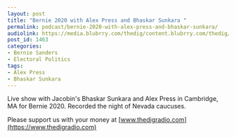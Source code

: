 ```yaml
---
layout: post
title: "Bernie 2020 with Alex Press and Bhaskar Sunkara "
permalink: podcast/bernie-2020-with-alex-press-and-bhaskar-sunkara/
audiolink: https://media.blubrry.com/thedig/content.blubrry.com/thedig/The_Dig-EP_241-Press-Sunkara.mp3
post_id: 1463
categories: 
- Bernie Sanders
- Electoral Politics
tags: 
- Alex Press
- Bhaskar Sunkara
---
```


Live show with Jacobin's Bhaskar Sunkara and Alex Press in Cambridge, MA for Bernie 2020. Recorded the night of Nevada caucuses. 

Please support us with your money at 
[www.thedigradio.com](https://www.thedigradio.com)